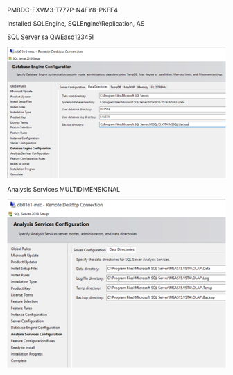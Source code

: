 PMBDC-FXVM3-T777P-N4FY8-PKFF4

Installed SQLEngine, SQLEngine\Replication, AS

SQL Server sa QWEasd12345!

![image.png](/.attachments/image-67558d00-6369-4360-b4c3-c2d44c6e6744.png)

Analysis Services MULTIDIMENSIONAL

![image.png](/.attachments/image-10df1b79-b048-499a-9338-4e6d471a128c.png)
